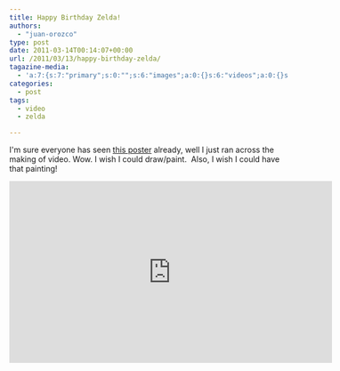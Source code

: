 ```yaml
---
title: Happy Birthday Zelda!
authors: 
  - "juan-orozco"
type: post
date: 2011-03-14T00:14:07+00:00
url: /2011/03/13/happy-birthday-zelda/
tagazine-media:
  - 'a:7:{s:7:"primary";s:0:"";s:6:"images";a:0:{}s:6:"videos";a:0:{}s:11:"image_count";s:1:"0";s:6:"author";s:7:"8033531";s:7:"blog_id";s:8:"17975075";s:9:"mod_stamp";s:19:"2011-03-14 00:14:07";}'
categories:
  - post
tags:
  - video
  - zelda

---
```

I'm sure everyone has seen [this poster][1] already, well I just ran across the making of video. Wow. I wish I could draw/paint.  Also, I wish I could have that painting!

<span class="embed-youtube" style="text-align:center; display: block;"><iframe class='youtube-player' type='text/html' width='580' height='327' src='https://www.youtube.com/embed/r1mhfHklIRQ?version=3&#038;rel=1&#038;fs=1&#038;autohide=2&#038;showsearch=0&#038;showinfo=1&#038;iv_load_policy=1&#038;wmode=transparent' allowfullscreen='true' style='border:0;'></iframe></span>

 [1]: http://www.pixiv.net/member_illust.php?mode=medium&illust_id=16868303 "Zelda Painting"
